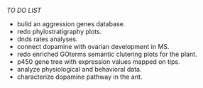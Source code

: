 *TO DO LIST*

-	bulid an aggression genes database.
-	redo phylostratigraphy plots.
-	dnds rates analyses.
-	connect dopamine with ovarian development in MS.
-	redo enriched GOterms semantic clutering plots for the plant.
-	p450 gene tree with expression values mapped on tips.
-	analyze physiological and behavioral data.
-	characterize dopamine pathway in the ant.
